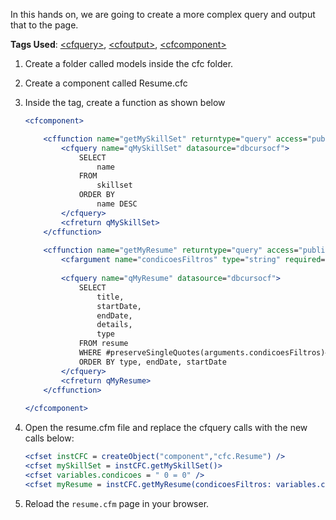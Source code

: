 In this hands on, we are going to create a more complex query and output that to the page.

**Tags Used**: [\<cfquery>](https://helpx.adobe.com/coldfusion/cfml-reference/coldfusion-tags/tags-p-q/cfquery.html), [\<cfoutput>](https://helpx.adobe.com/coldfusion/cfml-reference/coldfusion-tags/tags-m-o/cfoutput.html), [\<cfcomponent>](https://helpx.adobe.com/coldfusion/developing-applications/building-blocks-of-coldfusion-applications/building-and-using-coldfusion-components.html)


1. Create a folder called models inside the cfc folder.

1. Create a component called Resume.cfc

1. Inside the <cfcomponent> tag, create a function as shown below

    ```cfml
	<cfcomponent>
	
		<cffunction name="getMySkillSet" returntype="query" access="public">
			<cfquery name="qMySkillSet" datasource="dbcursocf">
				SELECT
					name
				FROM
					skillset
				ORDER BY
					name DESC
			</cfquery>
			<cfreturn qMySkillSet>
		</cffunction>
		
		<cffunction name="getMyResume" returntype="query" access="public">
			<cfargument name="condicoesFiltros" type="string" required="false">
			
			<cfquery name="qMyResume" datasource="dbcursocf">
				SELECT
					title,
					startDate,
					endDate,
					details,
					type
				FROM resume
				WHERE #preserveSingleQuotes(arguments.condicoesFiltros)#
				ORDER BY type, endDate, startDate
			</cfquery>
			<cfreturn qMyResume>
		</cffunction>
		
	</cfcomponent>
    ```

1. Open the resume.cfm file and replace the cfquery calls with the new calls below:

    ```cfml
    <cfset instCFC = createObject("component","cfc.Resume") />
	<cfset mySkillSet = instCFC.getMySkillSet()>
	<cfset variables.condicoes = " 0 = 0" />
	<cfset myResume = instCFC.getMyResume(condicoesFiltros: variables.condicoes) />
    ```

1. Reload the `resume.cfm` page in your browser.

